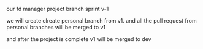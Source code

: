 our fd manager project
branch sprint v-1

we will create clreate personal branch from v1.
and all the pull request from personal branches will be merged to v1

and after the project is complete v1 will be merged to dev


 
